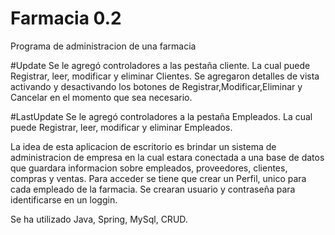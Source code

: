 # Farmacia 0.2
Programa de administracion de una farmacia

#Update
Se le agregó controladores a las pestaña cliente.
La cual puede Registrar, leer, modificar y eliminar Clientes.
Se agregaron detalles de vista activando y desactivando los botones de Registrar,Modificar,Eliminar y Cancelar en el momento que sea necesario.

#LastUpdate
Se le agregó controladores a la pestaña Empleados.
La cual puede Registrar, leer, modificar y eliminar Empleados.

La  idea de esta aplicacion de escritorio es brindar un sistema de administracion de empresa en la cual estara conectada a una base de datos que guardara informacion sobre empleados, proveedores, clientes, compras y ventas.
Para acceder se tiene que crear un Perfil, unico para cada empleado de la farmacia. Se crearan usuario y contraseña para identificarse en un loggin.
 

Se ha utilizado Java, Spring, MySql, CRUD.
